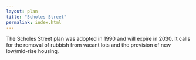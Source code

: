 ```yaml
---
layout: plan
title: "Scholes Street"
permalink: index.html
---
```


The Scholes Street plan was adopted in 1990 and will expire in 2030. It calls for the removal of rubbish from vacant lots and the provision of new low/mid-rise housing.